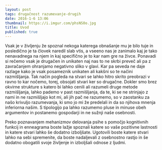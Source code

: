 ```yaml
---
layout: post
tags: drugačnost razumevanje-drugih 
date: 2016-1-6 13:06
thumbnail: https://i.imgur.com/phsNS0o.jpg
title: Uvod
published: true
---
```


Vsak je v življenju že spoznal nekoga katerega obnašanje mu je bilo tuje in posledično je ta človek naredil slab vtis, a vseeno nas je zanimalo kaj je tako nenavadnega na njem in kaj specifično je to kar nam gre na živce. Ponavadi si rečemo vsak je drugačen in unikaten naj nas to ne skrbi preveč ali pa z zavračanjem ohranjamo negativno sliko v glavi. Kar pa seveda ne daje razlage kako je vsak posameznik unikaten ali kakšni so te načini razmišljanja. <!--more-->Tak način pogleda na stvari se lahko hitro skrito preobrazi v ravno to kar nočemo, torej, obsojati stvari ker so drugačne. Dokler smo brez okvirne strukture s katero bi lahko cenili ali razumeli druge metode razmišljanja, lahko pademo v past razmišljanja, da te, ki se ne strinjajo z nami in ne razmišljajo kot mi, ali jih pač ne razumemo, so v zaostanku za našo krivuljo razumevanja, ki smo jo mi že predelali in da so njihova mnenja inferiorna našim. S tipologijo pa lahko razumemo pluse in minuse obeh argumentov in postanemo gospodarji in ne sužnji naše osebnosti.

Preko poznavanjem mehanizmov delovanja psihe s pomočjo kognitivnih funkcij in enneagrama boste lažje spoznali katere so vaše pozitivne lastnosti in katere stvari lahko še dodatno izboljšate. Ugotovili boste katere stvari lahko na sebi spremenite, da boste nadaljevali z osebnostno rastjo in še dodatno obogatili svoje življenje in izboljšali odnose z ljudmi.
